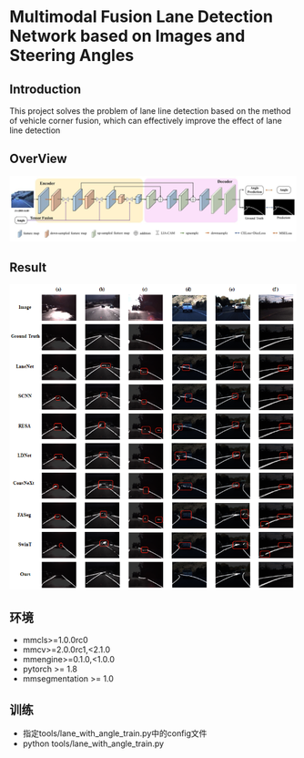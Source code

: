 # Multimodal Fusion Lane Detection Network based on Images and Steering Angles
## Introduction
This project solves the problem of lane line detection based on the method of vehicle corner fusion, which can effectively improve the effect of lane line detection
## OverView
![overview](imgs\overview.jpg)
## Result
![result](imgs\result.png)
## 环境
- mmcls>=1.0.0rc0
- mmcv>=2.0.0rc1,<2.1.0
- mmengine>=0.1.0,<1.0.0
- pytorch >= 1.8
- mmsegmentation >= 1.0
## 训练
- 指定tools/lane_with_angle_train.py中的config文件
- python tools/lane_with_angle_train.py

